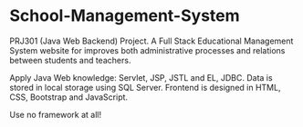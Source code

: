 # School-Management-System
PRJ301 (Java Web Backend) Project. A Full Stack Educational Management System website for improves both administrative processes and relations between students and teachers. 

Apply Java Web knowledge: Servlet, JSP, JSTL and EL, JDBC. Data is stored in local storage using SQL Server. Frontend is designed in HTML, CSS, Bootstrap and JavaScript.

Use no framework at all!
